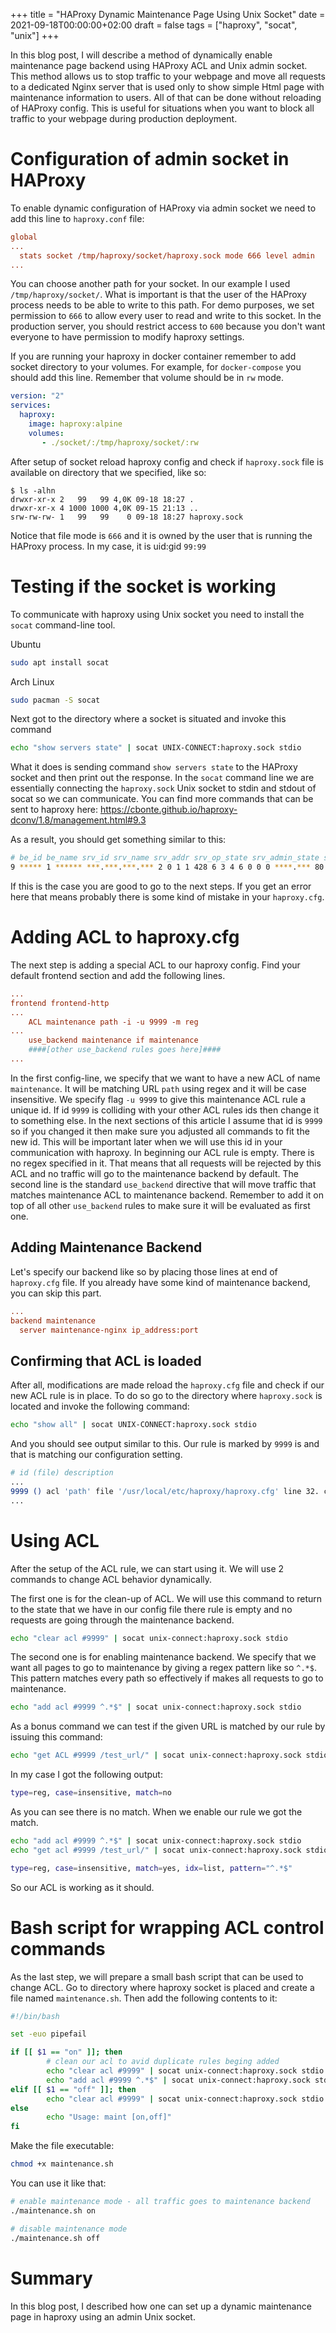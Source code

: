 +++
title = "HAProxy Dynamic Maintenance Page Using Unix Socket"
date = 2021-09-18T00:00:00+02:00
draft = false
tags = ["haproxy", "socat", "unix"]
+++

In this blog post, I will describe a method of dynamically enable maintenance page backend using HAProxy
ACL and Unix admin socket. This method allows us to stop traffic to your webpage and move all requests to a dedicated
Nginx server that is used only to show simple Html page with maintenance information to users. All of that can
be done without reloading of HAProxy config. This is useful for situations when you want to block all traffic to
your webpage during production deployment.

# Configuration of admin socket in HAProxy

To enable dynamic configuration of HAProxy via admin socket we need to add this line to `haproxy.conf` file:

```ini
global
...
  stats socket /tmp/haproxy/socket/haproxy.sock mode 666 level admin
...
```

You can choose another path for your socket. In our example I used `/tmp/haproxy/socket/`.
What is important is that the user of the HAProxy process needs to be able to write
to this path. For demo purposes, we set permission to `666` to allow every user to read and write to
this socket. In the production server, you should restrict access to `600` because you don't want everyone to have
permission to modify haproxy settings.

If you are running your haproxy in docker container remember to add socket directory to your volumes. For example,
for `docker-compose` you should add this line. Remember that volume should be in `rw` mode.

```yaml
version: "2"
services:
  haproxy:
    image: haproxy:alpine
    volumes:
       - ./socket/:/tmp/haproxy/socket/:rw
```

After setup of socket reload haproxy config and check if `haproxy.sock` file is available on directory that we
specified, like so:

```console
$ ls -alhn
drwxr-xr-x 2   99   99 4,0K 09-18 18:27 .
drwxr-xr-x 4 1000 1000 4,0K 09-15 21:13 ..
srw-rw-rw- 1   99   99    0 09-18 18:27 haproxy.sock
```

Notice that file mode is `666` and it is owned by the user that is running the HAProxy process. In my case, it is uid:gid `99:99`

# Testing if the socket is working

To communicate with haproxy using Unix socket you need to install the `socat` command-line tool.

Ubuntu
```bash
sudo apt install socat
```
Arch Linux
```bash
sudo pacman -S socat
```

Next got to the directory where a socket is situated and invoke this command

```bash
echo "show servers state" | socat UNIX-CONNECT:haproxy.sock stdio
```

What it does is sending command `show servers state` to the HAProxy socket and then print out the response. In the `socat` command
line we are essentially connecting the `haproxy.sock` Unix socket to stdin and stdout of socat so we can communicate.
You can find more commands that can be sent to haproxy here: https://cbonte.github.io/haproxy-dconv/1.8/management.html#9.3

As a result, you should get something similar to this:

```sh
# be_id be_name srv_id srv_name srv_addr srv_op_state srv_admin_state srv_uweight srv_iweight srv_time_since_last_change srv_check_status srv_check_result srv_check_health srv_check_state srv_agent_state bk_f_forced_id srv_f_forced_id srv_fqdn srv_port srvrecord srv_use_ssl srv_check_port srv_check_addr srv_agent_addr srv_agent_port
9 ***** 1 ****** ***.***.***.*** 2 0 1 1 428 6 3 4 6 0 0 0 ****.*** 80 - 0 0 - - 0
```

If this is the case you are good to go to the next steps. If you get an error here that means probably there is some kind
of mistake in your `haproxy.cfg`.


# Adding ACL to haproxy.cfg

The next step is adding a special ACL to our haproxy config. Find your default frontend section and add the following lines.

```cfg
...
frontend frontend-http
...
    ACL maintenance path -i -u 9999 -m reg
...
    use_backend maintenance if maintenance
    ####[other use_backend rules goes here]####
...
```

In the first config-line, we specify that we want to have a new ACL of name `maintenance`. It will be matching URL `path` using
regex and it will be case insensitive. We specify flag `-u 9999` to give this maintenance ACL rule a unique id.
If id `9999` is colliding with your other ACL rules ids then change it to something else. In the next sections of this
article I assume that id is `9999` so if you changed it then make sure you adjusted all commands to fit the new id.
This will be important later when we will use this id in your communication with haproxy. In beginning our ACL rule is
empty. There is no regex specified in it. That means that all requests will be rejected by this ACL and no traffic will
go to the maintenance backend by default.
The second line is the standard `use_backend` directive that will move traffic that matches maintenance ACL to maintenance backend.
Remember to add it on top of all other `use_backend` rules to make sure it will be evaluated as first one.

## Adding Maintenance Backend

Let's specify our backend like so by placing those lines at end of `haproxy.cfg` file. If you already have some kind
of maintenance backend, you can skip this part.

```cfg
...
backend maintenance
  server maintenance-nginx ip_address:port
```

## Confirming that ACL is loaded

After all, modifications are made reload the `haproxy.cfg` file and check if our new ACL rule is in place. To do so
go to the directory where `haproxy.sock` is located and invoke the following command:

```bash
echo "show all" | socat UNIX-CONNECT:haproxy.sock stdio
```
And you should see output similar to this. Our rule is marked by `9999` is and that is matching our configuration
setting.

```sh
# id (file) description
...
9999 () acl 'path' file '/usr/local/etc/haproxy/haproxy.cfg' line 32. curr_ver=0 next_ver=
...
```

# Using ACL

After the setup of the ACL rule, we can start using it. We will use 2 commands to change ACL behavior dynamically.

The first one is for the clean-up of ACL. We will use this command to return to the state that we have in our config file there rule
is empty and no requests are going through the maintenance backend.

```bash
echo "clear acl #9999" | socat unix-connect:haproxy.sock stdio
```

The second one is for enabling maintenance backend. We specify that we want all pages to go to maintenance by giving
a regex pattern like so `^.*$`. This pattern matches every path so effectively if makes all requests to go to maintenance.

```bash
echo "add acl #9999 ^.*$" | socat unix-connect:haproxy.sock stdio
```

As a bonus command we can test if the given URL is matched by our rule by issuing this command:
```bash
echo "get ACL #9999 /test_url/" | socat unix-connect:haproxy.sock stdio
```
In my case I got the following output:
```bash
type=reg, case=insensitive, match=no
```
As you can see there is no match. When we enable our rule we got the match.

```bash
echo "add acl #9999 ^.*$" | socat unix-connect:haproxy.sock stdio
echo "get acl #9999 /test_url/" | socat unix-connect:haproxy.sock stdio
```
```bash
type=reg, case=insensitive, match=yes, idx=list, pattern="^.*$"
```

So our ACL is working as it should.


# Bash script for wrapping ACL control commands

As the last step, we will prepare a small bash script that can be used to change ACL. Go to directory
where haproxy socket is placed and create a file named
`maintenance.sh`. Then add the following contents to it:

```bash
#!/bin/bash

set -euo pipefail

if [[ $1 == "on" ]]; then
        # clean our acl to avid duplicate rules beging added
        echo "clear acl #9999" | socat unix-connect:haproxy.sock stdio
        echo "add acl #9999 ^.*$" | socat unix-connect:haproxy.sock stdio
elif [[ $1 == "off" ]]; then
        echo "clear acl #9999" | socat unix-connect:haproxy.sock stdio
else
        echo "Usage: maint [on,off]"
fi
```

Make the file executable:

```bash
chmod +x maintenance.sh
```

You can use it like that:

```bash
# enable maintenance mode - all traffic goes to maintenance backend
./maintenance.sh on

# disable maintenance mode
./maintenance.sh off
```

# Summary

In this blog post, I described how one can set up a dynamic maintenance page in haproxy using an admin Unix socket.

